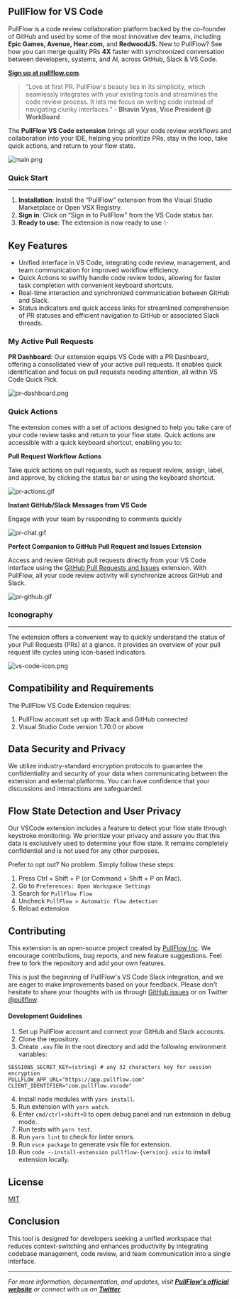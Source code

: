## PullFlow for VS Code

PullFlow is a code review collaboration platform backed by the co-founder of GitHub and used by some of the most innovative dev teams, including **Epic Games, Avenue, Hear.com,** and **RedwoodJS.** New to PullFlow? See how you can merge quality PRs **4X** faster with synchronized conversation between developers, systems, and AI, across GitHub, Slack & VS Code.

**[Sign up at pullflow.com](https://pullflow.com)**.

> “Love at first PR. PullFlow's beauty lies in its simplicity, which seamlessly integrates with your existing tools and streamlines the code review process. It lets me focus on writing code instead of navigating clunky interfaces.” - **Bhavin Vyas, Vice President @ WorkBoard**
>

The **PullFlow VS Code extension** brings all your code review workflows and collaboration into your IDE, helping you prioritize PRs, stay in the loop, take quick actions, and return to your flow state.

![main.png](./assets/main.png)

### Quick Start
---

1. **Installation**: Install the “PullFlow” extension from the Visual Studio Marketplace or Open VSX Registry.
2. **Sign in**: Click on “Sign in to PullFlow” from the VS Code status bar.
3. **Ready to use**: The extension is now ready to use ✨

## Key Features

- Unified interface in VS Code, integrating code review, management, and team communication for improved workflow efficiency.
- Quick Actions to swiftly handle code review todos, allowing for faster task completion with convenient keyboard shortcuts.
- Real-time interaction and synchronized communication between GitHub and Slack.
- Status indicators and quick access links for streamlined comprehension of PR statuses and efficient navigation to GitHub or associated Slack threads.

### **My Active Pull Requests**

**PR Dashboard**: Our extension equips VS Code with a PR Dashboard, offering a consolidated view of your active pull requests. It enables quick identification and focus on pull requests needing attention, all within VS Code Quick Pick.

![pr-dashboard.png](./assets/pr-dashboard.png)

### Quick Actions

The extension comes with a set of actions designed to help you take care of your code review tasks and return to your flow state. Quick actions are accessible with a quick keyboard shortcut, enabling you to:

**Pull Request Workflow Actions**

Take quick actions on pull requests, such as request review, assign, label, and approve, by clicking the status bar or using the keyboard shortcut.

![pr-actions.gif](./assets/pr-actions.gif)


**Instant GitHub/Slack Messages from VS Code**

Engage with your team by responding to comments quickly


![pr-chat.gif](./assets/pr-chat.gif)

**Perfect Companion to GitHub Pull Request and Issues Extension**

Access and review GitHub pull requests directly from your VS Code interface using the [GitHub Pull Requests and Issues](https://marketplace.visualstudio.com/items?itemName=GitHub.vscode-pull-request-github) extension. With PullFlow, all your code review activity will synchronize across GitHub and Slack.

![pr-github.gif](./assets/pr-github.gif)

### **Iconography**
---

The extension offers a convenient way to quickly understand the status of your Pull Requests (PRs) at a glance. It provides an overview of your pull request life cycles using icon-based indicators.

![vs-code-icon.png](./assets/vs-code-icon.png)

**Compatibility and Requirements**
---

The PullFlow VS Code Extension requires:

1. PullFlow account set up with Slack and GitHub connected
2. Visual Studio Code version 1.70.0 or above

## Data Security and Privacy

We utilize industry-standard encryption protocols to guarantee the confidentiality and security of your data when communicating between the extension and external platforms. You can have confidence that your discussions and interactions are safeguarded.

## Flow State Detection and User Privacy
Our VSCode extension includes a feature to detect your flow state through keystroke monitoring. We prioritize your privacy and assure you that this data is exclusively used to determine your flow state. It remains completely confidential and is not used for any other purposes.

Prefer to opt out? No problem. Simply follow these steps:

1. Press Ctrl + Shift + P (or Command + Shift + P on Mac).
2. Go to `Preferences: Open Workspace Settings`
3. Search for `PullFlow Flow`
4. Uncheck `PullFlow > Automatic flow detection`
5. Reload extension

## Contributing

This extension is an open-source project created by [PullFlow Inc](https://github.com/pullflow/vscode-pullflow). We encourage contributions, bug reports, and new feature suggestions. Feel free to fork the repository and add your own features.

This is just the beginning of PullFlow's VS Code Slack integration, and we are eager to make improvements based on your feedback. Please don't hesitate to share your thoughts with us through [GitHub issues](https://github.com/pullflow/vscode-pullflow/issues) or on Twitter [@pullflow](https://twitter.com/pullflow).

#### **Development Guidelines**

1. Set up PullFlow account and connect your GitHub and Slack accounts.
2. Clone the repository.
3. Create `.env` file in the root directory and add the following environment variables:

```
SESSIONS_SECRET_KEY=(string) # any 32 characters key for session encryption
PULLFLOW_APP_URL="https://app.pullflow.com"
CLIENT_IDENTIFIER="com.pullflow.vscode"
```
4. Install node modules with `yarn install`.
5. Run extension with `yarn watch`.
6. Enter `cmd/ctrl+shift+D` to open debug panel and run extension in debug mode.
7. Run tests with `yarn test`.
8. Run `yarn lint` to check for linter errors.
9. Run `vsce package` to generate vsix file for extension.
10. Run `code --install-extension pullflow-{version}.vsix` to install extension locally.


## **License**

[MIT](https://github.com/pullflow/vscode-pullflow/blob/main/LICENSE)

## **Conclusion**

This tool is designed for developers seeking a unified workspace that reduces context-switching and enhances productivity by integrating codebase management, code review, and team communication into a single interface.

---

*For more information, documentation, and updates, visit **[PullFlow's official website](https://pullflow.com/)** or connect with us on **[Twitter](https://twitter.com/pullflow)**.*
